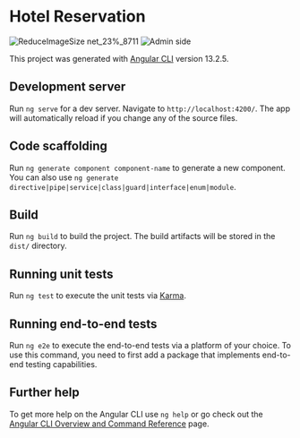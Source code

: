 # Hotel Reservation

![ReduceImageSize net_23%_8711](https://github.com/TechGitMaster/Hotel-Broker-Reservation/assets/52535645/a304ef1b-94e5-48ea-8828-aff2824d587e)
![Admin side](https://github.com/TechGitMaster/Hotel-Broker-Reservation/assets/52535645/00eaf781-b08d-47a0-a2d6-627d6fc7c8fc)


This project was generated with [Angular CLI](https://github.com/angular/angular-cli) version 13.2.5.

## Development server

Run `ng serve` for a dev server. Navigate to `http://localhost:4200/`. The app will automatically reload if you change any of the source files.

## Code scaffolding

Run `ng generate component component-name` to generate a new component. You can also use `ng generate directive|pipe|service|class|guard|interface|enum|module`.

## Build

Run `ng build` to build the project. The build artifacts will be stored in the `dist/` directory.

## Running unit tests

Run `ng test` to execute the unit tests via [Karma](https://karma-runner.github.io).

## Running end-to-end tests

Run `ng e2e` to execute the end-to-end tests via a platform of your choice. To use this command, you need to first add a package that implements end-to-end testing capabilities.

## Further help

To get more help on the Angular CLI use `ng help` or go check out the [Angular CLI Overview and Command Reference](https://angular.io/cli) page.

